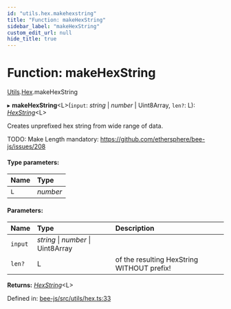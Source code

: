 ```yaml
---
id: "utils.hex.makehexstring"
title: "Function: makeHexString"
sidebar_label: "makeHexString"
custom_edit_url: null
hide_title: true
---
```


# Function: makeHexString

[Utils](../modules/utils.md).[Hex](../modules/utils.hex.md).makeHexString

▸ **makeHexString**<L\>(`input`: *string* \| *number* \| Uint8Array, `len?`: L): [*HexString*](../types/utils.hex.hexstring.md)<L\>

Creates unprefixed hex string from wide range of data.

TODO: Make Length mandatory: https://github.com/ethersphere/bee-js/issues/208

#### Type parameters:

Name | Type |
:------ | :------ |
`L` | *number* |

#### Parameters:

Name | Type | Description |
:------ | :------ | :------ |
`input` | *string* \| *number* \| Uint8Array |  |
`len?` | L | of the resulting HexString WITHOUT prefix!    |

**Returns:** [*HexString*](../types/utils.hex.hexstring.md)<L\>

Defined in: [bee-js/src/utils/hex.ts:33](https://github.com/ethersphere/bee-js/blob/0ac3a7d/src/utils/hex.ts#L33)
